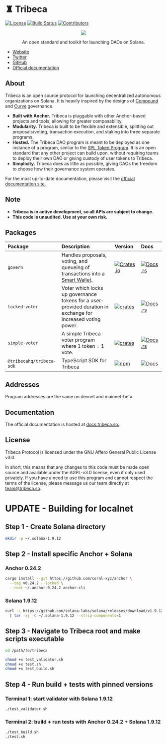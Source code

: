 # ♜ Tribeca

[![License](https://img.shields.io/badge/license-AGPL%203.0-blue)](https://github.com/TribecaHQ/tribeca/blob/master/LICENSE)
[![Build Status](https://img.shields.io/github/workflow/status/TribecaHQ/tribeca/E2E/master)](https://github.com/TribecaHQ/tribeca/actions/workflows/programs-e2e.yml?query=branch%3Amaster)
[![Contributors](https://img.shields.io/github/contributors/TribecaHQ/tribeca)](https://github.com/TribecaHQ/tribeca/graphs/contributors)

<p align="center">
    <img src="/images/banner.png" />
</p>

<p align="center">
    An open standard and toolkit for launching DAOs on Solana.
</p>

- [Website](https://tribeca.so)
- [Twitter](https://twitter.com/TribecaDAO)
- [GitHub](https://github.com/TribecaHQ)
- [Official documentation](https://docs.tribeca.so/)

## About

Tribeca is an open source protocol for launching decentralized autonomous organizations on Solana. It is heavily inspired by the designs of [Compound](https://compound.finance/docs/governance) and [Curve](https://curve.readthedocs.io/dao-vecrv.html) governance.

- **Built with Anchor.** Tribeca is pluggable with other Anchor-based projects and tools, allowing for greater composability.
- **Modularity.** Tribeca is built to be flexible and extensible, splitting out proposals/voting, transaction execution, and staking into three separate programs.
- **Hosted.** The Tribeca DAO program is meant to be deployed as one instance of a program, similar to the [SPL Token Program](https://spl.solana.com/token). It is an open standard that any other project can build upon, without requiring teams to deploy their own DAO or giving custody of user tokens to Tribeca.
- **Simplicity.** Tribeca does as little as possible, giving DAOs the freedom to choose how their governance system operates.

For the most up-to-date documentation, please visit the [official documentation site.](https://docs.tribeca.so/)

## Note

- **Tribeca is in active development, so all APIs are subject to change.**
- **This code is unaudited. Use at your own risk.**

## Packages

| Package                  | Description                                                                                                               | Version                                                                                                                 | Docs                                                                                  |
| :----------------------- | :------------------------------------------------------------------------------------------------------------------------ | :---------------------------------------------------------------------------------------------------------------------- | :------------------------------------------------------------------------------------ |
| `govern`                 | Handles proposals, voting, and queueing of transactions into a [Smart Wallet](https://docs.tribeca.so/goki/smart-wallet). | [![Crates.io](https://img.shields.io/crates/v/govern)](https://crates.io/crates/govern)                                 | [![Docs.rs](https://docs.rs/govern/badge.svg)](https://docs.rs/govern)                |
| `locked-voter`           | Voter which locks up governance tokens for a user-provided duration in exchange for increased voting power.               | [![crates](https://img.shields.io/crates/v/locked-voter)](https://crates.io/crates/locked-voter)                        | [![Docs.rs](https://docs.rs/locked-voter/badge.svg)](https://docs.rs/locked-voter)    |
| `simple-voter`           | A simple Tribeca voter program where 1 token = 1 vote.                                                                    | [![crates](https://img.shields.io/crates/v/simple-voter)](https://crates.io/crates/simple-voter)                        | [![Docs.rs](https://docs.rs/simple-voter/badge.svg)](https://docs.rs/simple-voter)    |
| `@tribecahq/tribeca-sdk` | TypeScript SDK for Tribeca                                                                                                | [![npm](https://img.shields.io/npm/v/@tribecahq/tribeca-sdk.svg)](https://www.npmjs.com/package/@tribecahq/tribeca-sdk) | [![Docs](https://img.shields.io/badge/docs-typedoc-blue)](https://docs.quarry.so/ts/) |

## Addresses

Program addresses are the same on devnet and mainnet-beta.

## Documentation

The official documentation is hosted at [docs.tribeca.so.](https://docs.tribeca.so/).

## License

Tribeca Protocol is licensed under the GNU Affero General Public License v3.0.

In short, this means that any changes to this code must be made open source and available under the AGPL-v3.0 license, even if only used privately. If you have a need to use this program and cannot respect the terms of the license, please message us our team directly at [team@tribeca.so](mailto:team@tribeca.so).


# UPDATE - Building for localnet

## Step 1 - Create Solana directory
```bash
mkdir -p ~/.solana-1.9.12
```

## Step 2 - Install specific Anchor + Solana

### Anchor 0.24.2
```bash
cargo install --git https://github.com/coral-xyz/anchor \
  --tag v0.24.2 --locked \
  --root ~/.anchor-0.24.2 anchor-cli
```

### Solana 1.9.12 
```bash
curl -L https://github.com/solana-labs/solana/releases/download/v1.9.12/solana-release-aarch64-apple-darwin.tar.bz2 \
  | tar -xj -C ~/.solana-1.9.12 --strip-components=1
```

## Step 3 - Navigate to Tribeca root and make scripts executable
```bash
cd /path/to/tribeca

chmod +x test_validator.sh
chmod +x test.sh
chmod +x test_build.sh
```

## Step 4 - Run build + tests with pinned versions

### Terminal 1: start validator with Solana 1.9.12
```bash
./test_validator.sh
```

### Terminal 2: build + run tests with Anchor 0.24.2 + Solana 1.9.12
```bash
./test_build.sh
./test.sh
```